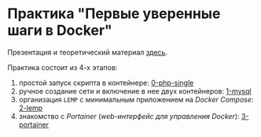# Практика "Первые уверенные шаги в Docker"

Презентация и теоретический материал [здесь](https://docs.google.com/presentation/d/1ayVj4I-YV2M_I0F9yWq1-0heee-QD08fZiPznQykaKg/edit?usp=sharing).

Практика состоит из 4-х этапов:
1. простой запуск скрипта в контейнере: [0-php-single](0-php-single)
2. ручное создание сети и включение в нее двух контейнеров: [1-mysql](1-mysql)
3. организация `LEMP` с минимальным приложением на _Docker Compose_: [2-lemp](2-lemp)
4. знакомство с _Portainer_ (_web-интерфейс для управления Docker_): [3-portainer](3-portainer)
